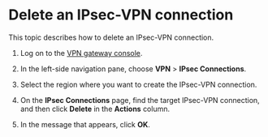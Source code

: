 # Delete an IPsec-VPN connection

This topic describes how to delete an IPsec-VPN connection.

1.  Log on to the [VPN gateway console](https://vpc.console.aliyun.com/vpn).

2.  In the left-side navigation pane, choose **VPN** \> **IPsec Connections**.

3.  Select the region where you want to create the IPsec-VPN connection.

4.  On the **IPsec Connections** page, find the target IPsec-VPN connection, and then click **Delete** in the **Actions** column.

5.  In the message that appears, click **OK**.


